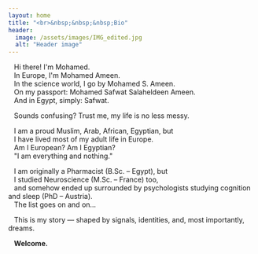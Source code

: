 ```yaml
---
layout: home
title: "<br>&nbsp;&nbsp;&nbsp;Bio"
header:
  image: /assets/images/IMG_edited.jpg
  alt: "Header image"
---
```


&nbsp;&nbsp;&nbsp;Hi there! I'm Mohamed.  
&nbsp;&nbsp;&nbsp;In Europe, I'm Mohamed Ameen.  
&nbsp;&nbsp;&nbsp;In the science world, I go by Mohamed S. Ameen.  
&nbsp;&nbsp;&nbsp;On my passport: Mohamed Safwat Salaheldeen Ameen.  
&nbsp;&nbsp;&nbsp;And in Egypt, simply: Safwat.  

&nbsp;&nbsp;&nbsp;Sounds confusing? Trust me, my life is no less messy.  

&nbsp;&nbsp;&nbsp;I am a proud Muslim, Arab, African, Egyptian, but  
&nbsp;&nbsp;&nbsp;I have lived most of my adult life in Europe.  
&nbsp;&nbsp;&nbsp;Am I European? Am I Egyptian?  
&nbsp;&nbsp;&nbsp;"I am everything and nothing."  

&nbsp;&nbsp;&nbsp;I am originally a Pharmacist (B.Sc. – Egypt), but  
&nbsp;&nbsp;&nbsp;I studied Neuroscience (M.Sc. – France) too,  
&nbsp;&nbsp;&nbsp;and somehow ended up surrounded by psychologists studying cognition and sleep (PhD – Austria).  
&nbsp;&nbsp;&nbsp;The list goes on and on...  

&nbsp;&nbsp;&nbsp;This is my story — shaped by signals, identities, and, most importantly, dreams.  

&nbsp;&nbsp;&nbsp;**Welcome.**